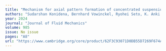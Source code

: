 ```yaml
---
title: "Mechanism for axial pattern formation of concentrated suspension in a horizontal rotating cylinder"
authors: "Sudarshan Konidena, Bernhard Vowinckel, Ryohei Seto, K. Anki Reddy, Anugrah Singh"
year: 2024
journal: "Journal of Fluid Mechanics"
volume: 985
issue: No issue
pages: "A8"
url: "https://www.cambridge.org/core/product/62F3C93071D0DB55D7269F674AC2E8BA"
---
```

